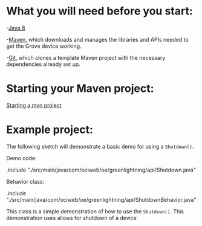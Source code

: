 # What you will need before you start:
-[Java 8](https://docs.oracle.com/javase/8/docs/technotes/guides/install/install_overview.html) 

-[Maven](https://maven.apache.org/install.html), which downloads and manages the libraries and APIs needed to get the Grove device working.

-[Git](https://git-scm.com/), which clones a template Maven project with the necessary dependencies already set up.

# Starting your Maven project: 
[Starting a mvn project](https://github.com/oci-pronghorn/FogLighter/blob/master/README.md)

# Example project:
 
The following sketch will demonstrate a basic demo for using a ```Shutdown()```.
 
Demo code:

.include "./src/main/java/com/ociweb/oe/greenlightning/api/Shutdown.java"

Behavior class:

.include "./src/main/java/com/ociweb/oe/greenlightning/api/ShutdownBehavior.java"

This class is a simple demonstration of how to use the ```Shutdown()```. This demonstration uses allows for shutdown of a device

